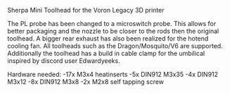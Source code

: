 Sherpa Mini Toolhead for the Voron Legacy 3D printer

The PL probe has been changed to a microswitch probe. This allows for better packaging and the nozzle to be closer to the rods then the original toolhead. 
A bigger rear exhaust has also been realized for the hotend cooling fan. All toolheads such as the Dragon/Mosquito/V6 are supported.
Additionally the toolhead has a build in cable clamp for the umbilical inspired by discord user Edwardyeeks. 


Hardware needed:
-17x M3x4 heatinserts
-5x DIN912 M3x35
-4x DIN912 M3x12
-8x DIN912 M3x8
-2x M2x8 self tapping screw
